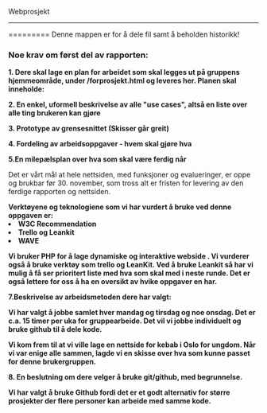Webprosjekt
_____________________________
=========
Denne mappen er for å dele fil samt å beholden historikk!


<h3>Noe krav om først del av rapporten:</h3>


<b>1. Dere skal lage en plan for arbeidet som skal legges ut på gruppens hjemmeområde, under /forprosjekt.html og leveres her.
Planen skal inneholde:</b>

<b>2. En enkel, uformell beskrivelse av alle "use cases", altså en liste over alle ting brukeren kan gjøre</b>


<b>3. Prototype av grensesnittet (Skisser går greit)</b>

<b>4. Fordeling av arbeidsoppgaver - hvem skal gjøre hva</b>

<b>5.En milepælsplan over hva som skal være ferdig når </b>

Det er vårt mål at hele nettsiden, med funksjoner og evalueringer, er oppe og brukbar før 30. november, som tross alt er fristen for levering av den ferdige rapporten og nettsiden.

<b>
Verktøyene og teknologiene som vi har vurdert å bruke ved denne oppgaven er:
<li>W3C Recommendation</li><li>Trello og Leankit</li><li>WAVE</li>
</ul>

 Vi bruker PHP for å lage dynamiske og interaktive webside . Vi vurderer også å bruke verktøy som trello og LeanKit. Ved å bruke Leankit så har vi mulig å få ser prioritert liste med hva som skal med i neste runde. Det er også lettere for oss å ha en oversikt av hvike oppgaver en har.


<b>7.Beskrivelse av arbeidsmetoden dere har valgt:</b>

Vi har valgt å jobbe samlet hver mandag og tirsdag og noe onsdag. Det er c.a. 15 timer per uka for gruppearbeide.
Det vil vi jobbe individuelt og bruke github til å dele kode. 

Vi kom frem til at vi ville lage en nettside for kebab i Oslo for ungdom. Når vi var enige alle sammen, lagde vi en skisse over hva som kunne passet for denne brukergruppen. 



<b>8. En beslutning om dere velger å bruke git/github, med begrunnelse.</b>

Vi har valgt å bruke Github fordi det er et godt alternativ for større prosjekter der flere personer kan arbeide med samme kode. 
